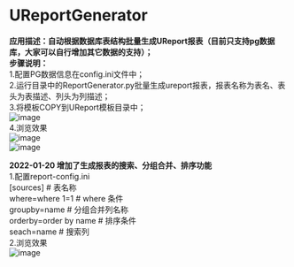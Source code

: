 # UReportGenerator  
**应用描述：自动根据数据库表结构批量生成UReport报表（目前只支持pg数据库，大家可以自行增加其它数据的支持）；**  
**步骤说明：**    
1.配置PG数据信息在config.ini文件中；   
2.运行目录中的ReportGenerator.py批量生成ureport报表，报表名称为表名、表头为表描述、列头为列描述；   
3.将模板COPY到UReport模板目录中；    
![image](https://user-images.githubusercontent.com/49675412/149872221-3860133c-047d-4922-9f7d-8781f36f177c.png)  
4.浏览效果  
![image](https://user-images.githubusercontent.com/49675412/149874630-6b1790a0-915e-4f9a-9e61-e720e0f177ed.png)  
![image](https://user-images.githubusercontent.com/49675412/149875681-f6ccbad3-ca6e-4000-9ba0-97f5d58c3be6.png)  

**2022-01-20 增加了生成报表的搜索、分组合并、排序功能**  
1.配置report-config.ini    
[sources]                 # 表名称  
where=where 1=1           # where 条件  
groupby=name              # 分组合并列名称  
orderby=order by name     # 排序条件  
seach=name                # 搜索列  
2.浏览效果  
![image](https://user-images.githubusercontent.com/49675412/150301475-70a57d50-2a9f-4ca0-957e-456529e1d17c.png)



